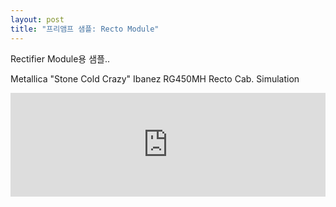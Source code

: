 ```yaml
---
layout: post
title: "프리앰프 샘플: Recto Module"
---
```



Rectifier Module용 샘플..

Metallica "Stone Cold Crazy"
Ibanez RG450MH
Recto Cab. Simulation






<iframe width="100%" height="166" scrolling="no" frameborder="no" src="https://w.soundcloud.com/player/?url=https%3A//api.soundcloud.com/tracks/147979938&amp;color=ff5500&amp;auto_play=false&amp;hide_related=false&amp;show_artwork=true"></iframe>





